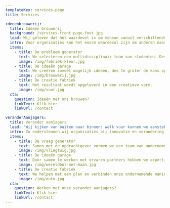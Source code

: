 ```yaml
---
templateKey: services-page
title: Services

ideeenbrouwerij:
  title: Ideeën brouwerij
  background: /services-front-page-foot.jpg
  lead: Wij geloven dat het waardevol is om mensen vanuit verschillende expertises naar maatschappelijke en organisatorische vraagstukken te laten kijken.
  intro: Voor organisaties kan het enorm waardevol zijn om anderen naar vraagstukken of problematiek te laten kijken. Want als je buiten de status quo kijkt en onbevangen naar binnen kijkt, kom je tot verhelderende inzichten en creatieve aanpakken.
  items:
    - title: De probleem generator
      text: We selecteren een multidisciplinair team van studenten. Deskundigheid over het onderwerp is niet vereist, een nieuwsgierige en open blik des te meer.
      image: /img/fabriek-kleur.jpg
    - title: De ideeën garage
      text: We creëren zoveel mogelijk ideeën, des te groter de kans op een creatieve oplossing. 
      image: /img/brouwerij.jpg
    - title: De creatie fabriek
      text: Het resultaat wordt opgeleverd in een creatieve vorm. 
      image: /img/vuur.jpg
  cta:
    question: Ideeën met ons brouwen?
    linkText: Klik hier
    linkUrl: /contact

veranderAanjagers:
  title: Verander aanjagers
  lead: 'Wij kijken van buiten naar binnen: welk vuur kunnen we aansteken?'
  intro: Zo ondersteunen wij organisaties bij innovatie en verandering.
  items:
    - title: De vraag generator
      text: Samen met de opdrachtgever vormen we een team van ondernemers en specialisten uit de organisatie.
      image: /img/vliegtuig.jpg
    - title: De ideeën garage
      text: Door samen te werken met ervaren partners hebben we expertise in verschillende methodieken en verschillende vakgebieden.
      image: /img/wereldbol-met-maan.jpg
    - title: De creatie fabriek
      text: We helpen met een plan en verbinden onze ondernemende manier van werken aan jouw organisatie.
      image: /img/auto.jpg
  cta:
    question: Werken met onze verander aanjagers?
    linkText: Klik hier
    linkUrl: /contact
---
```

